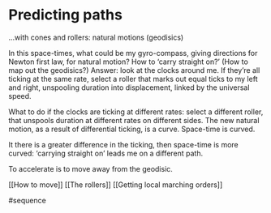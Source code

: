 # Predicting paths
...with cones and rollers: natural motions (geodisics)

In this space-times, what could be my gyro-compass, giving directions for Newton first law, for natural motion? How to ‘carry straight on?’ (How to map out the geodisics?) Answer: look at the clocks around me. If they’re all ticking at the same rate, select a roller that marks out equal ticks to my left and right, unspooling duration into displacement, linked by the universal speed.

What to do if the clocks are ticking at different rates: select a different roller, that unspools duration at different rates on different sides. The new natural motion, as a result of differential ticking, is a curve. Space-time is curved.

It there is a greater difference in the ticking, then space-time is more curved: ‘carrying straight on’ leads me on a different path.

To accelerate is to move away from the geodisic.

[[How to move]]
[[The rollers]]
[[Getting local marching orders]]

#sequence